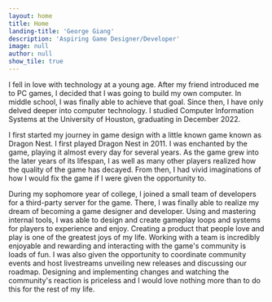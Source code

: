```yaml
---
layout: home
title: Home
landing-title: 'George Giang'
description: 'Aspiring Game Designer/Developer'
image: null
author: null
show_tile: true
---
```


I fell in love with technology at a young age. After my friend introduced me to PC games, I decided that I was going
to build my own computer. In middle school, I was finally able to achieve that goal. Since then, I have only delved
deeper into computer technology. I studied Computer Information Systems at the University of Houston, graduating in December 2022.


I first started my journey in game design with a little known game known as Dragon Nest. I first played Dragon Nest in 2011.
I was enchanted by the game, playing it almost every day for several years. As the game grew into the later years of its lifespan,
I as well as many other players realized how the quality of the game has decayed. From then, I had vivid imaginations of how
I would fix the game if I were given the opportunity to.

During my sophomore year of college, I joined a small team of developers for a third-party server for the game. There, I was
finally able to realize my dream of becoming a game designer and developer. Using and mastering internal tools, I was able to
design and create gameplay loops and systems for players to experience and enjoy. Creating a product that people love and play
is one of the greatest joys of my life. Working with a team is incredibly enjoyable and rewarding and interacting with the
game's community is loads of fun. I was also given the opportunity to coordinate community events and host livestreams unveiling
new releases and discussing our roadmap. Designing and implementing changes and watching the community's reaction is priceless
and I would love nothing more than to do this for the rest of my life.